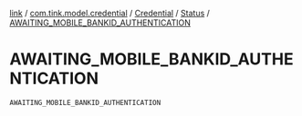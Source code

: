 [link](../../../index.md) / [com.tink.model.credential](../../index.md) / [Credential](../index.md) / [Status](index.md) / [AWAITING_MOBILE_BANKID_AUTHENTICATION](./-a-w-a-i-t-i-n-g_-m-o-b-i-l-e_-b-a-n-k-i-d_-a-u-t-h-e-n-t-i-c-a-t-i-o-n.md)

# AWAITING_MOBILE_BANKID_AUTHENTICATION

`AWAITING_MOBILE_BANKID_AUTHENTICATION`